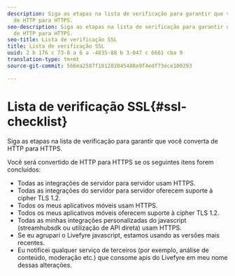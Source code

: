 ```yaml
---
description: Siga as etapas na lista de verificação para garantir que você converta
  de HTTP para HTTPS.
seo-description: Siga as etapas na lista de verificação para garantir que você converta
  de HTTP para HTTPS.
seo-title: Lista de verificação SSL
title: Lista de verificação SSL
uuid: 2 b 176 c 73-8 a 6 a -4835-88 b 3-047 c 6661 cba 9
translation-type: tm+mt
source-git-commit: 566ea2587f101202045488e9f4edf73ece100293

---
```



# Lista de verificação SSL{#ssl-checklist}

Siga as etapas na lista de verificação para garantir que você converta de HTTP para HTTPS.

Você será convertido de HTTP para HTTPS se os seguintes itens forem concluídos:

* Todas as integrações de servidor para servidor usam HTTPS.
* Todas as integrações do servidor para servidor oferecem suporte à cipher TLS 1.2.
* Todos os meus aplicativos móveis usam HTTPS.
* Todos os meus aplicativos móveis oferecem suporte à cipher TLS 1.2.
* Todas as minhas integrações personalizadas do javascript (streamhubsdk ou utilização de API direta) usam HTTPS.
* Se eu agrupari o Livefyre javascript, estamos usando as versões mais recentes.
* Eu notificei qualquer serviço de terceiros (por exemplo, análise de conteúdo, moderação etc.) que consome apis do Livefyre em meu nome dessas alterações.

